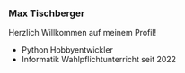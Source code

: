 ### Max Tischberger
Herzlich Willkommen auf meinem Profil!

* Python Hobbyentwickler
* Informatik Wahlpflichtunterricht seit 2022
